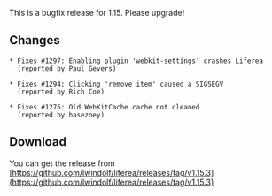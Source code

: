 This is a bugfix release for 1.15. Please upgrade!
  
## Changes

    * Fixes #1297: Enabling plugin 'webkit-settings' crashes Liferea
      (reported by Paul Gevers)

    * Fixes #1294: Clicking 'remove item' caused a SIGSEGV
      (reported by Rich Coe)

    * Fixes #1276: Old WebKitCache cache not cleaned
      (reported by hasezoey)

## Download

You can get the release from [https://github.com/lwindolf/liferea/releases/tag/v1.15.3](https://github.com/lwindolf/liferea/releases/tag/v1.15.3)
